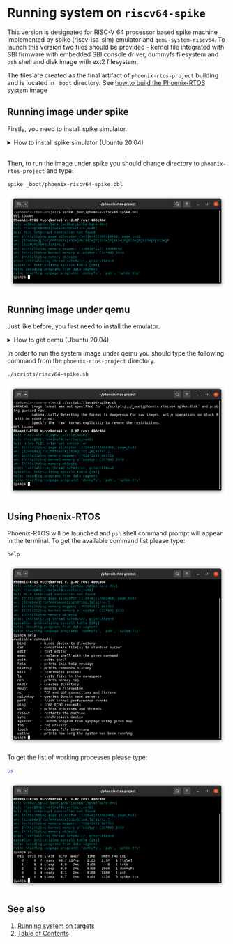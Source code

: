 # Running system on `riscv64-spike`
This version is designated for RISC-V 64 processor based spike machine implemented by spike (riscv-isa-sim) emulator and `qemu-system-riscv64`. To launch this version two files should be provided - kernel file integrated with SBI firmware with embedded SBI console driver, dummyfs filesystem and `psh` shell and disk image with ext2 filesystem.

The files are created as the final artifact of `phoenix-rtos-project` building and is located in `_boot` directory. See [how to build the Phoenix-RTOS system image](../building/README.md)

## Running image under spike
Firstly, you need to install spike simulator.

  <details>
  <summary>How to install spike simulator (Ubuntu 20.04)</summary>

  1. Clone the riscv-isa-sim Github repository

  ```
  git clone https://github.com/riscv-software-src/riscv-isa-sim.git
  ```

  2. Enter the downloaded repository

  ```
  cd riscv-isa-sim
  ```

  3. Install the device-tree-compiler

  ```
  sudo apt-get update && \
  sudo apt-get install device-tree-compiler
  ```

  4. Install the Spike RISC-V ISA Simulator

  ```
  mkdir build && \
  cd build && \
  ../configure --prefix=$RISCV && \
  make && \
  sudo make install
  ```

  </details>
  </br>

Then, to run the image under spike you should change directory to `phoenix-rtos-project` and type:

```
spike _boot/phoenix-riscv64-spike.bbl
```

<img src="_images/spike-riscv64-spike.png" width="600px">


## Running image under qemu
Just like before, you first need to install the emulator.

  <details>
  <summary>How to get qemu (Ubuntu 20.04)</summary>

  - Install the required packages

  ```
  sudo apt-get update && \
  sudo apt-get install qemu-kvm \
  qemu virt-manager \
  virt-viewer libvirt-clients \
  libvirt-daemon-system \
  bridge-utils virtinst \
  libvirt-daemon \
  qemu-system-misc
  ```

  - Check if qemu is properly installed:

  ```
  qemu-system-riscv64 --version
  ```

  <img src="_images/qemu-version-riscv64.png" width="600px">

  </details> 

In order to run the system image under qemu you should type the following command from the `phoenix-rtos-project` directory.

```bash
./scripts/riscv64-spike.sh
```

<img src="_images/qemu-riscv64-spike.png" width="600px">

## Using Phoenix-RTOS

Phoenix-RTOS will be launched and `psh` shell command prompt will appear in the terminal. To get the available command list please type:

```
help
```

<img src="_images/qemu-riscv64-spike-help.png" width="600px">

To get the list of working processes please type:

```bash
ps
```

<img src="_images/qemu-riscv64-spike-ps.png" width="600px">

## See also

1. [Running system on targets](README.md)
2. [Table of Contents](../README.md)
